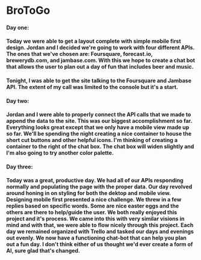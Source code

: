 # BroToGo

####  Day one:
#### Today we were able to get a layout complete with simple mobile first design.  Jordan and I decided we're going to work with four different APIs.  The ones that we've chosen are: Foursquare, forecast.io, brewerydb.com, and jambase.com.  With this we hope to create a chat bot that allows the user to plan out a day of fun that includes beer and music.

#### Tonight, I was able to get the site talking to the Foursquare and Jambase API.  The extent of my call was limited to the console but it's a start.  

#### Day two:
#### Jordan and I were able to properly connect the API calls that we made to append the data to the site.  This was our biggest accomplishment so far. Everything looks great except that we only  have a mobile view made up so far.  We'll be spending the night creating a nice container to house the short cut buttons and other helpful icons. I'm thinking of creating a container to the right of the chat box.  The chat box will widen slightly and I'm also going to try another color palette.  

#### Day three:
#### Today was a great, productive day.  We had all of our APIs responding normally and populating the page with the proper data.  Our day revolved around honing in on styling for both the dektop and mobile view.  Designing mobile first presented a nice challenge.  We threw in a few replies based on specific words.  Some are nice easter eggs and the others are there to help/guide the user.  We both really enjoyed this project and it's process.  We came into this with very similar visions in mind and with that, we were able to flow nicely through this project.  Each day we remained organized with Trello and tasked our days and evenings out evenly. We now have a functioning chat-bot that can help you plan out a fun day.  I don't think either of us thought we'd ever create a form of AI, sure glad that's changed.    

